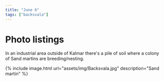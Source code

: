 ```yaml
---
title: "June 6"
tags: ["backsvala"]
---
```

# Photo listings
In an industrial area outside of Kalmar there's a pile of soil where a colony
of Sand martins are breeding/nesting.

{% include image.html url="assets/img/Backsvala.jpg" description="Sand martin" %}
